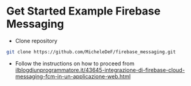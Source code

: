 # Get Started Example Firebase Messaging

- Clone repository

```sh
git clone https://github.com/MicheleDeF/firebase_messaging.git
```

- Follow the instructions on how to proceed from [ilblogdiunprogrammatore.it/43645-integrazione-di-firebase-cloud-messaging-fcm-in-un-applicazione-web.html][help]


 [help]: <https://www.ilblogdiunprogrammatore.it/43645-integrazione-di-firebase-cloud-messaging-fcm-in-un-applicazione-web.html>

